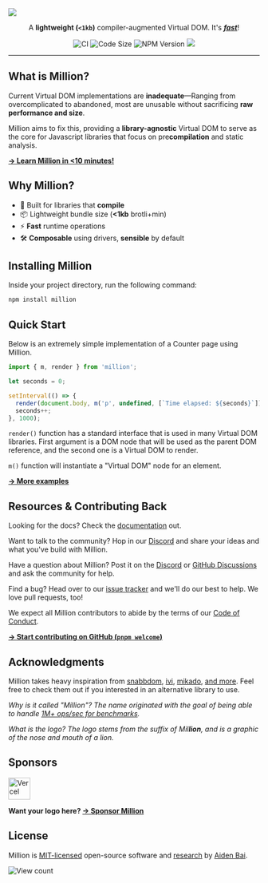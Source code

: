 <a href="https://million.js.org">
  <img src="https://raw.githubusercontent.com/aidenybai/million/main/.github/assets/banner.svg" />
</a>

<p align="center">A <b>lightweight (<code>&lt;1kb</code>)</b> compiler-augmented Virtual DOM. It's <a href="https://million.js.org/benchmarks" target="_blank"><b><i>fast</i></b></a>!</p>

<div align="center">
  <img src="https://img.shields.io/github/workflow/status/aidenybai/million/CI?style=flat&colorA=000000&colorB=000000" alt="CI" />
  <img src="https://badgen.net/badgesize/brotli/https/unpkg.com/million/dist/code-size-measurement.js?color=000000&labelColor=000000" alt="Code Size" />
  <img src="https://img.shields.io/npm/v/million?style=flat&colorA=000000&colorB=000000" alt="NPM Version" />
  <img src="https://img.shields.io/coveralls/github/aidenybai/million?style=flat&colorA=000000&colorB=000000" />
</div>

---

## What is Million?

Current Virtual DOM implementations are **inadequate**—Ranging from overcomplicated to abandoned, most are unusable without sacrificing **raw performance and size**.

Million aims to fix this, providing a **library-agnostic** Virtual DOM to serve as the core for Javascript libraries that focus on pre**compilation** and static analysis.

[**→ Learn Million in <10 minutes!**](https://million.js.org/docs/start-here)

## Why Million?

- 🦁 Built for libraries that **compile**
- 📦 Lightweight bundle size (**<1kb** brotli+min)
- ⚡ **Fast** runtime operations
- 🛠️ **Composable** using drivers, **sensible** by default

## Installing Million

Inside your project directory, run the following command:

```sh
npm install million
```

## Quick Start

Below is an extremely simple implementation of a Counter page using Million.

```js
import { m, render } from 'million';

let seconds = 0;

setInterval(() => {
  render(document.body, m('p', undefined, [`Time elapsed: ${seconds}`]));
  seconds++;
}, 1000);
```

`render()` function has a standard interface that is used in many Virtual DOM libraries. First argument is a DOM node that will be used as the parent DOM reference, and the second one is a Virtual DOM to render.

`m()` function will instantiate a "Virtual DOM" node for an element.

[**→ More examples**](https://million.js.org/docs/quick-start)

## Resources & Contributing Back

Looking for the docs? Check the [documentation](https://million.js.org) out.

Want to talk to the community? Hop in our [Discord](https://discord.gg/X9yFbcV2rF) and share your ideas and what you've build with Million.

Have a question about Million? Post it on the [Discord](https://discord.gg/X9yFbcV2rF) or [GitHub Discussions](https://github.com/aidenybai/million/discussions) and ask the community for help.

Find a bug? Head over to our [issue tracker](https://github.com/aidenybai/million/issues) and we'll do our best to help. We love pull requests, too!

We expect all Million contributors to abide by the terms of our [Code of Conduct](https://github.com/aidenybai/million/blob/main/.github/CODE_OF_CONDUCT.md).

[**→ Start contributing on GitHub (`pnpm welcome`)**](https://github.com/aidenybai/million/blob/main/.github/CONTRIBUTING.md)

## Acknowledgments

Million takes heavy inspiration from [snabbdom](https://github.com/snabbdom/snabbdom), [ivi](https://github.com/localvoid/ivi), [mikado](https://github.com/nextapps-de/mikado), [and more](https://krausest.github.io/js-framework-benchmark/2021/table_chrome_96.0.4664.45.html). Feel free to check them out if you interested in an alternative library to use.

_Why is it called "Million"? The name originated with the goal of being able to handle [1M+ ops/sec for benchmarks](https://github.com/aidenybai/million/tree/main/benchmarks#readme)._

_What is the logo? The logo stems from the suffix of Mil**lion**, and is a graphic of the nose and mouth of a lion._

## Sponsors

<a href="https://vercel.com/?utm_source=millionjs&utm_campaign=oss" target="_blank"><img height="44" src="https://raw.githubusercontent.com/aidenybai/million/main/.github/assets/vercel-logo.svg" alt="Vercel"></a>

**Want your logo here? [→ Sponsor Million](https://github.com/sponsors/aidenybai)**

## License

Million is [MIT-licensed](LICENSE) open-source software and [research](https://github.com/aidenybai/million/blob/main/.github/RESEARCH.md) by [Aiden Bai](https://github.com/aidenybai).

![View count](https://hits.link/hits?url=https://github.com/aidenybai/million&bgRight=000&bgLeft=000)
